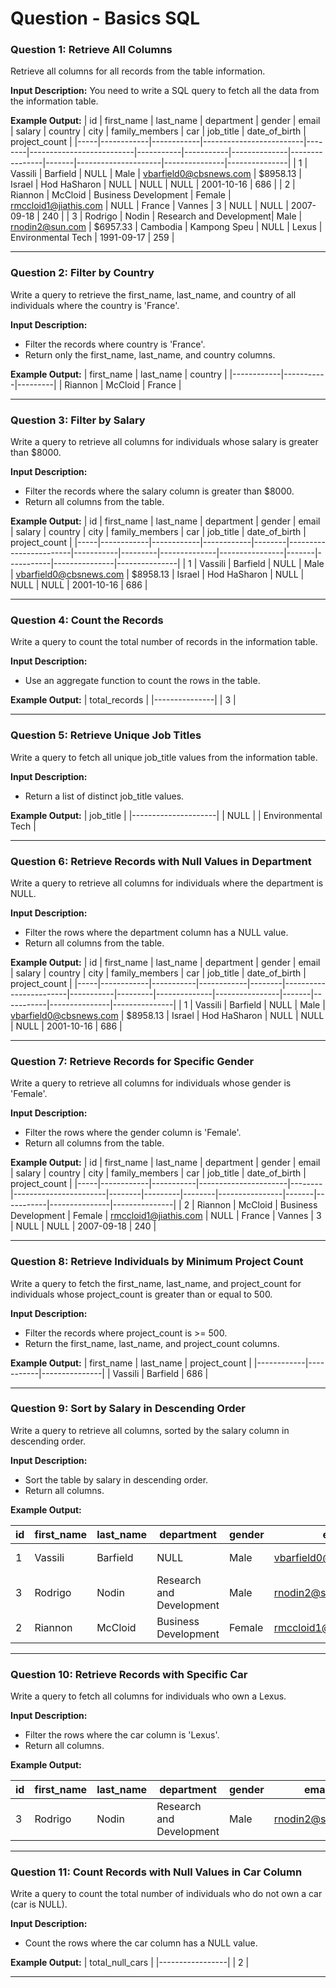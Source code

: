 # Question - Basics SQL

### Question 1: Retrieve All Columns
Retrieve all columns for all records from the table information.

**Input Description:**
You need to write a SQL query to fetch all the data from the information table.

**Example Output:**
| id  | first_name | last_name  | department              | gender | email                    | salary    | country   | city         | family_members | car   | job_title           | date_of_birth | project_count |
|-----|------------|------------|-------------------------|--------|--------------------------|-----------|-----------|--------------|----------------|-------|---------------------|---------------|---------------|
| 1   | Vassili    | Barfield   | NULL                    | Male   | vbarfield0@cbsnews.com   | $8958.13  | Israel    | Hod HaSharon | NULL           | NULL  | NULL                | 2001-10-16    | 686           |
| 2   | Riannon    | McCloid    | Business Development    | Female | rmccloid1@jiathis.com    | NULL      | France    | Vannes       | 3              | NULL  | NULL                | 2007-09-18    | 240           |
| 3   | Rodrigo    | Nodin      | Research and Development| Male   | rnodin2@sun.com          | $6957.33  | Cambodia  | Kampong Speu | NULL           | Lexus | Environmental Tech  | 1991-09-17    | 259           |

---
### Question 2: Filter by Country
Write a query to retrieve the first_name, last_name, and country of all individuals where the country is 'France'.

**Input Description:**
- Filter the records where country is 'France'.
- Return only the first_name, last_name, and country columns.

**Example Output:**
| first_name | last_name | country |
|------------|-----------|---------|
| Riannon    | McCloid   | France  |

---
### Question 3: Filter by Salary
Write a query to retrieve all columns for individuals whose salary is greater than $8000.

**Input Description:**
- Filter the records where the salary column is greater than $8000.
- Return all columns from the table.

**Example Output:**
| id  | first_name | last_name  | department | gender | email                  | salary    | country | city         | family_members | car   | job_title | date_of_birth | project_count |
|-----|------------|------------|------------|--------|------------------------|-----------|---------|--------------|----------------|-------|-----------|---------------|---------------|
| 1   | Vassili    | Barfield   | NULL       | Male   | vbarfield0@cbsnews.com | $8958.13  | Israel  | Hod HaSharon | NULL           | NULL  | NULL      | 2001-10-16    | 686           |

---
### Question 4: Count the Records
Write a query to count the total number of records in the information table.

**Input Description:**
- Use an aggregate function to count the rows in the table.

**Example Output:**
| total_records |
|---------------|
| 3             |

---
### Question 5: Retrieve Unique Job Titles
Write a query to fetch all unique job_title values from the information table.

**Input Description:**
- Return a list of distinct job_title values.

**Example Output:**
| job_title           |
|---------------------|
| NULL               |
| Environmental Tech |

---
### Question 6: Retrieve Records with Null Values in Department
Write a query to retrieve all columns for individuals where the department is NULL.

**Input Description:**
- Filter the rows where the department column has a NULL value.
- Return all columns from the table.

**Example Output:**
| id  | first_name | last_name | department | gender | email                  | salary    | country | city         | family_members | car   | job_title | date_of_birth | project_count |
|-----|------------|-----------|------------|--------|------------------------|-----------|---------|--------------|----------------|-------|-----------|---------------|---------------|
| 1   | Vassili    | Barfield  | NULL       | Male   | vbarfield0@cbsnews.com | $8958.13  | Israel  | Hod HaSharon | NULL           | NULL  | NULL      | 2001-10-16    | 686           |


---
### Question 7: Retrieve Records for Specific Gender
Write a query to retrieve all columns for individuals whose gender is 'Female'.

**Input Description:**
- Filter the rows where the gender column is 'Female'.
- Return all columns from the table.

**Example Output:**
| id  | first_name | last_name | department           | gender | email                 | salary | country | city   | family_members | car   | job_title | date_of_birth | project_count |
|-----|------------|-----------|----------------------|--------|-----------------------|--------|---------|--------|----------------|-------|-----------|---------------|---------------|
| 2   | Riannon    | McCloid   | Business Development | Female | rmccloid1@jiathis.com | NULL   | France  | Vannes | 3              | NULL  | NULL      | 2007-09-18    | 240           |

---
### Question 8: Retrieve Individuals by Minimum Project Count
Write a query to fetch the first_name, last_name, and project_count for individuals whose project_count is greater than or equal to 500.

**Input Description:**
- Filter the records where project_count is >= 500.
- Return the first_name, last_name, and project_count columns.

**Example Output:**
| first_name | last_name | project_count |
|------------|-----------|---------------|
| Vassili    | Barfield  | 686           |


---
### Question 9: Sort by Salary in Descending Order
Write a query to retrieve all columns, sorted by the salary column in descending order.

**Input Description:**
- Sort the table by salary in descending order.
- Return all columns.

**Example Output:**

| id  | first_name | last_name | department           | gender | email                  | salary    | country   | city         | family_members | car   | job_title           | date_of_birth | project_count |
|-----|------------|-----------|----------------------|--------|------------------------|-----------|-----------|--------------|----------------|-------|---------------------|---------------|---------------|
| 1   | Vassili    | Barfield  | NULL                 | Male   | vbarfield0@cbsnews.com | $8958.13  | Israel    | Hod HaSharon | NULL           | NULL  | NULL                | 2001-10-16    | 686           |
| 3   | Rodrigo    | Nodin     | Research and Development | Male | rnodin2@sun.com          | $6957.33  | Cambodia  | Kampong Speu | NULL           | Lexus | Environmental Tech  | 1991-09-17    | 259           |
| 2   | Riannon    | McCloid   | Business Development | Female | rmccloid1@jiathis.com    | NULL      | France    | Vannes       | 3              | NULL  | NULL                | 2007-09-18    | 240           |

---
### Question 10: Retrieve Records with Specific Car
Write a query to fetch all columns for individuals who own a Lexus.

**Input Description:**
- Filter the rows where the car column is 'Lexus'.
- Return all columns.

**Example Output:**

| id  | first_name | last_name | department             | gender | email            | salary    | country   | city         | family_members | car   | job_title           | date_of_birth | project_count |
|-----|------------|-----------|------------------------|--------|------------------|-----------|-----------|--------------|----------------|-------|---------------------|---------------|---------------|
| 3   | Rodrigo    | Nodin     | Research and Development | Male   | rnodin2@sun.com | $6957.33  | Cambodia  | Kampong Speu | NULL           | Lexus | Environmental Tech  | 1991-09-17    | 259           |

---
### Question 11: Count Records with Null Values in Car Column
Write a query to count the total number of individuals who do not own a car (car is NULL).

**Input Description:**
- Count the rows where the car column has a NULL value.

**Example Output:**
| total_null_cars |
|-----------------|
| 2               |

---